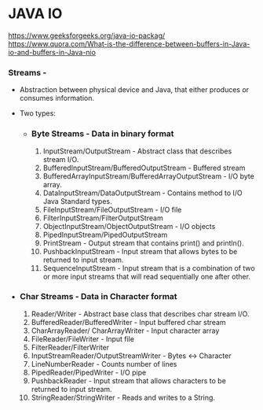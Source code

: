 # JAVA IO
https://www.geeksforgeeks.org/java-io-packag/
https://www.quora.com/What-is-the-difference-between-buffers-in-Java-io-and-buffers-in-Java-nio

### Streams -
 -  Abstraction between physical device and Java, that either produces or consumes information.
 -  Two types:
    - ### Byte Streams - Data in binary format
      1. InputStream/OutputStream - Abstract class that describes stream I/O.
      2. BufferedInputStream/BufferedOutputStream - Buffered  stream
      3. BufferedArrayInputStream/BufferedArrayOutputStream - I/O byte array.
      4. DataInputStream/DataOutputStream - Contains method to I/O Java Standard types.
      5. FileInputStream/FileOutputStream - I/O file
      6. FilterInputStream/FilterOutputStream
      7. ObjectInputStream/ObjectOutputStream - I/O objects
      8. PipedInputStream/PipedOutputStream
      9.  PrintStream - Output stream that contains print() and println().
      10. PushbackInputStream - Input stream that allows bytes to be returned to input stream.
      11. SequenceInputStream - Input stream that is a combination of two or more input streams that will read sequentially one after other.

  - ### Char Streams - Data in Character format
	  1. Reader/Writer - Abstract base class that describes char stream I/O.
	  2. BufferedReader/BufferedWriter - Input buffered  char stream
	  3. CharArrayReader/ CharArrayWriter - Input  character array
	  4. FileReader/FileWriter - Input file
	  5. FilterReader/FilterWriter
	  6. InputStreamReader/OutputStreamWriter - Bytes <-> Character
	  7. LineNumberReader - Counts number of lines
	  8. PipedReader/PipedWriter - I/O pipe
	  9. PushbackReader - Input stream that allows characters to be returned to input stream.
	  10. StringReader/StringWriter - Reads and writes to a String.
